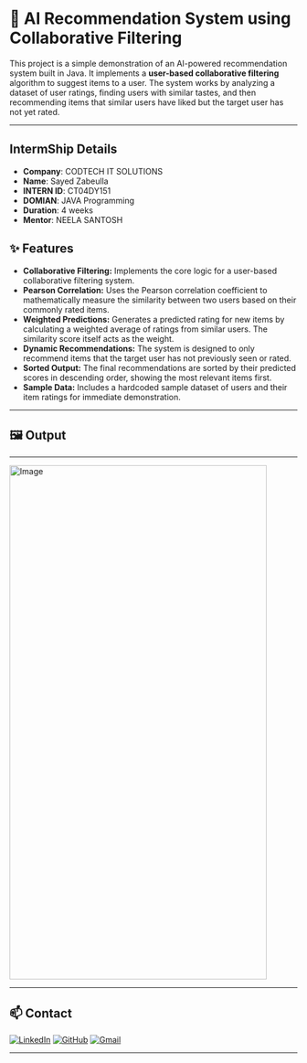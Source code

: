# 🤖 AI Recommendation System using Collaborative Filtering

This project is a simple demonstration of an AI-powered recommendation system built in Java. It implements a **user-based collaborative filtering** algorithm to suggest items to a user. The system works by analyzing a dataset of user ratings, finding users with similar tastes, and then recommending items that similar users have liked but the target user has not yet rated.

---
## IntermShip Details

* **Company**: CODTECH IT SOLUTIONS
* **Name**: Sayed Zabeulla
* **INTERN ID**: CT04DY151
* **DOMIAN**: JAVA Programming
* **Duration**: 4 weeks
* **Mentor**: NEELA SANTOSH

## ✨ Features

* **Collaborative Filtering:** Implements the core logic for a user-based collaborative filtering system.
* **Pearson Correlation:** Uses the Pearson correlation coefficient to mathematically measure the similarity between two users based on their commonly rated items.
* **Weighted Predictions:** Generates a predicted rating for new items by calculating a weighted average of ratings from similar users. The similarity score itself acts as the weight.
* **Dynamic Recommendations:** The system is designed to only recommend items that the target user has not previously seen or rated.
* **Sorted Output:** The final recommendations are sorted by their predicted scores in descending order, showing the most relevant items first.
* **Sample Data:** Includes a hardcoded sample dataset of users and their item ratings for immediate demonstration.

---

## 🖼️ Output
---
<img width="450" height="900" alt="Image" src="https://github.com/user-attachments/assets/a5d5cb35-2149-44ca-8984-362289379ebd" />

---
## 📫 Contact

[![LinkedIn](https://img.shields.io/badge/LinkedIn-Sayed%20Zabiulla-blue?style=for-the-badge&logo=linkedin)](https://www.linkedin.com/in/sayed-zabiulla-b5bb0536b/)
[![GitHub](https://img.shields.io/badge/GitHub-SayedZabiulla-grey?style=for-the-badge&logo=github)](https://github.com/SayedZabiulla)
[![Gmail](https://img.shields.io/badge/Gmail-sayedzabeulla@gmail.com-red?style=for-the-badge&logo=gmail)](mailto:sayedzabeulla@gmail.com)

---
